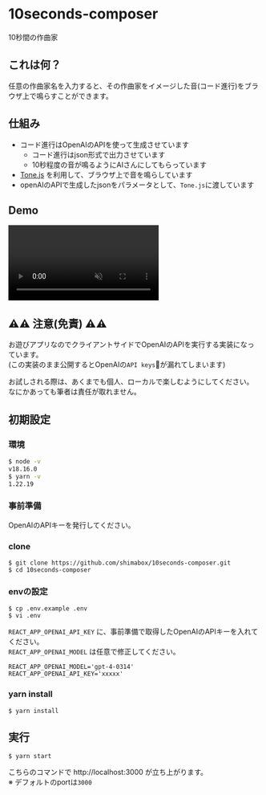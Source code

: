 # 10seconds-composer

10秒間の作曲家

## これは何？

任意の作曲家名を入力すると、その作曲家をイメージした音(コード進行)をブラウザ上で鳴らすことができます。

## 仕組み

- コード進行はOpenAIのAPIを使って生成させています
  - コード進行はjson形式で出力させています
  - 10秒程度の音が鳴るようにAIさんにしてもらっています
- [Tone.js](https://tonejs.github.io/ "Tone.js") を利用して、ブラウザ上で音を鳴らしています
- openAIのAPIで生成したjsonをパラメータとして、`Tone.js`に渡しています

## Demo

<div><video controls src="https://github.com/shimabox/10seconds-composer/assets/2285196/7375c542-714f-4486-8b49-4d6fd3aa4485
" muted="false"></video></div>

## :warning::warning: 注意(免責) :warning::warning:

お遊びアプリなのでクライアントサイドでOpenAIのAPIを実行する実装になっています。  
(この実装のまま公開するとOpenAIの`API keys`:key:が漏れてしまいます)  

お試しされる際は、あくまでも個人、ローカルで楽しむようにしてください。  
なにかあっても筆者は責任が取れません。

## 初期設定

### 環境

```sh
$ node -v
v18.16.0
$ yarn -v
1.22.19
```

### 事前準備

OpenAIのAPIキーを発行してください。

### clone

```
$ git clone https://github.com/shimabox/10seconds-composer.git
$ cd 10seconds-composer
```

### envの設定

```
$ cp .env.example .env
$ vi .env
```

`REACT_APP_OPENAI_API_KEY` に、事前準備で取得したOpenAIのAPIキーを入れてください。  
`REACT_APP_OPENAI_MODEL` は任意で修正してください。

```
REACT_APP_OPENAI_MODEL='gpt-4-0314'
REACT_APP_OPENAI_API_KEY='xxxxx'
```

### yarn install

```
$ yarn install
```

## 実行

```
$ yarn start
```

こちらのコマンドで http://localhost:3000 が立ち上がります。  
※ デフォルトのportは`3000`
